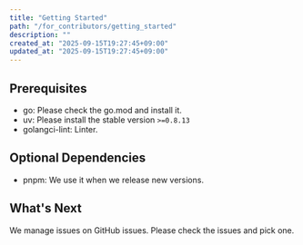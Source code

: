 ```yaml
---
title: "Getting Started"
path: "/for_contributors/getting_started"
description: ""
created_at: "2025-09-15T19:27:45+09:00"
updated_at: "2025-09-15T19:27:45+09:00"
---
```



## Prerequisites
* go: Please check the go.mod and install it.
* uv: Please install the stable version `>=0.8.13`
* golangci-lint: Linter.


## Optional Dependencies 
* pnpm: We use it when we release new versions.


## What's Next
We manage issues on GitHub issues.
Please check the issues and pick one.
